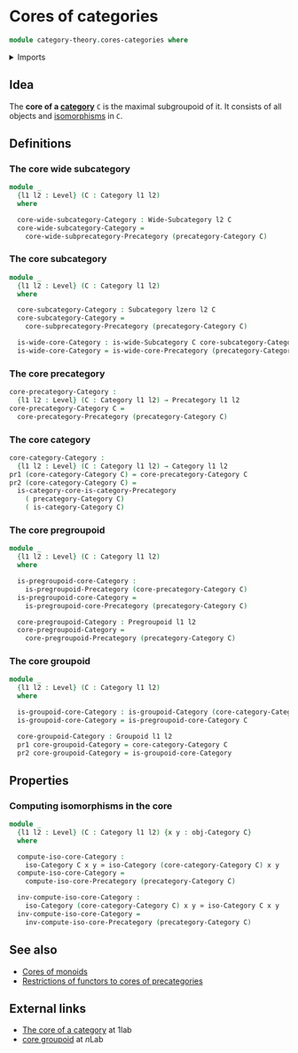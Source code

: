 # Cores of categories

```agda
module category-theory.cores-categories where
```

<details><summary>Imports</summary>

```agda
open import category-theory.categories
open import category-theory.cores-precategories
open import category-theory.groupoids
open import category-theory.isomorphisms-in-categories
open import category-theory.precategories
open import category-theory.pregroupoids
open import category-theory.subcategories
open import category-theory.wide-subcategories

open import foundation.dependent-pair-types
open import foundation.equivalences
open import foundation.universe-levels
```

</details>

## Idea

The **core of a [category](category-theory.categories.md)** `C` is the maximal
subgroupoid of it. It consists of all objects and
[isomorphisms](category-theory.isomorphisms-in-categories.md) in `C`.

## Definitions

### The core wide subcategory

```agda
module _
  {l1 l2 : Level} (C : Category l1 l2)
  where

  core-wide-subcategory-Category : Wide-Subcategory l2 C
  core-wide-subcategory-Category =
    core-wide-subprecategory-Precategory (precategory-Category C)
```

### The core subcategory

```agda
module _
  {l1 l2 : Level} (C : Category l1 l2)
  where

  core-subcategory-Category : Subcategory lzero l2 C
  core-subcategory-Category =
    core-subprecategory-Precategory (precategory-Category C)

  is-wide-core-Category : is-wide-Subcategory C core-subcategory-Category
  is-wide-core-Category = is-wide-core-Precategory (precategory-Category C)
```

### The core precategory

```agda
core-precategory-Category :
  {l1 l2 : Level} (C : Category l1 l2) → Precategory l1 l2
core-precategory-Category C =
  core-precategory-Precategory (precategory-Category C)
```

### The core category

```agda
core-category-Category :
  {l1 l2 : Level} (C : Category l1 l2) → Category l1 l2
pr1 (core-category-Category C) = core-precategory-Category C
pr2 (core-category-Category C) =
  is-category-core-is-category-Precategory
    ( precategory-Category C)
    ( is-category-Category C)
```

### The core pregroupoid

```agda
module _
  {l1 l2 : Level} (C : Category l1 l2)
  where

  is-pregroupoid-core-Category :
    is-pregroupoid-Precategory (core-precategory-Category C)
  is-pregroupoid-core-Category =
    is-pregroupoid-core-Precategory (precategory-Category C)

  core-pregroupoid-Category : Pregroupoid l1 l2
  core-pregroupoid-Category =
    core-pregroupoid-Precategory (precategory-Category C)
```

### The core groupoid

```agda
module _
  {l1 l2 : Level} (C : Category l1 l2)
  where

  is-groupoid-core-Category : is-groupoid-Category (core-category-Category C)
  is-groupoid-core-Category = is-pregroupoid-core-Category C

  core-groupoid-Category : Groupoid l1 l2
  pr1 core-groupoid-Category = core-category-Category C
  pr2 core-groupoid-Category = is-groupoid-core-Category
```

## Properties

### Computing isomorphisms in the core

```agda
module _
  {l1 l2 : Level} (C : Category l1 l2) {x y : obj-Category C}
  where

  compute-iso-core-Category :
    iso-Category C x y ≃ iso-Category (core-category-Category C) x y
  compute-iso-core-Category =
    compute-iso-core-Precategory (precategory-Category C)

  inv-compute-iso-core-Category :
    iso-Category (core-category-Category C) x y ≃ iso-Category C x y
  inv-compute-iso-core-Category =
    inv-compute-iso-core-Precategory (precategory-Category C)
```

## See also

- [Cores of monoids](group-theory.cores-monoids.md)
- [Restrictions of functors to cores of precategories](category-theory.restrictions-functors-cores-precategories.md)

## External links

- [The core of a category](https://1lab.dev/Cat.Instances.Core.html) at 1lab
- [core groupoid](https://ncatlab.org/nlab/show/core+groupoid) at $n$Lab
